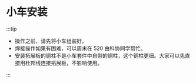 # 小车安装

:::tip

- 操作之前，请先将小车组装好。
- 焊接操作如果有困难，可以周末在 520 由科协同学帮忙。
- 安装拓展板的铜柱不是小车套件中自带的铜柱，这个铜柱更细。大家可以先直接用杜邦线连接拓展板，不影响使用。

:::
